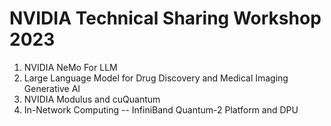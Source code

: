 # NVIDIA Technical Sharing Workshop 2023

 1. NVIDIA NeMo For LLM
 2. Large Language Model for Drug Discovery and Medical Imaging Generative AI
 3. NVIDIA Modulus and cuQuantum
 4. In-Network Computing -- InfiniBand Quantum-2 Platform and DPU

<!--
  vim:ft=markdown et wrap sw=4 sts=4:
  -->
